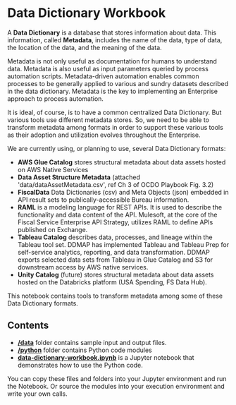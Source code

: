 # Data Dictionary Workbook

A **Data Dictionary** is a database that stores information about data.   This information, called **Metadata**, includes the name of the data, type of data, the location of the data, and the meaning of the data.  

Metadata is not only useful as documentation for humans to understand data.   Metadata is also useful as input parameters queried by process automation scripts.  Metadata-driven automation enables common processes to be generally applied to various and sundry datasets described in the data dictionary.  Metadata is the key to implementing an Enterprise approach to process automation.

It is ideal, of course, is to have a common centralized Data Dictionary.  But various tools use different metadata stores.  So, we need to be able to transform metadata among formats in order to support these various tools as their adoption and utilization evolves throughout the Enterprise.

We are currently using, or planning to use, several Data Dictionary formats:
- **AWS Glue Catalog** stores structural metadata about data assets hosted on AWS Native Services
- **Data Asset Structure Metadata** (attached 'data/dataAssetMetadata.csv', ref Ch 3 of OCDO Playbook Fig. 3.2)
- **FiscalData** Data Dictionaries (csv) and Meta Objects (json) embedded in API result sets to publically-accessible Bureau information.
- **RAML** is a modeling language for REST APIs.  It is used to describe the functionality and data content of the API.   Mulesoft, at the core of the Fiscal Service Enterprise API Strategy, utilizes RAML to define APIs published on Exchange.
- **Tableau Catalog** describes data, processes, and lineage within the Tableau tool set.  DDMAP has implemented Tableau and Tableau Prep for self-service analytics, reporting, and data transformation.  DDMAP exports selected data sets from Tableau in Glue Catalog and S3 for downstream access by AWS native services.
- **Unity Catalog** (future) stores structural metadata about data assets hosted on the Databricks platform (USA Spending, FS Data Hub).

This notebook contains tools to transform metadata among some of these Data Dictionary formats.

## Contents

- [**/data**](./data) folder contains sample input and output files.
- [**/python**](./python) folder contains Python code modules
- [**data-dictionary-workbook.ipynb**](data-dictionary-workbook.ipynb) is a Jupyter notebook that demonstrates how to use the Python code.

You can copy these files and folders into your Jupyter environment and run the Notebook.   Or source the modules into your execution environment and write your own calls.


